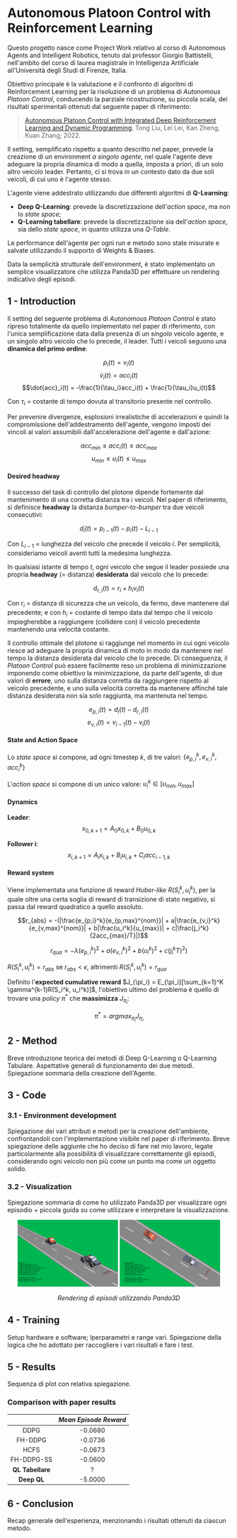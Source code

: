 # Autonomous Platoon Control with Reinforcement Learning

Questo progetto nasce come Project Work relativo al corso di Autonomous Agents and Intelligent Robotics, tenuto dal professor Giorgio Battistelli, nell'ambito del corso di laurea magistrale in Intelligenza Artificiale all'Università degli Studi di Firenze, Italia.

Obiettivo principale è la valutazione e il confronto di algoritmi di Reinforcement Learning per la risoluzione di un problema di *Autonomous Platoon Control*, conducendo la parziale ricostruzione, su piccola scala, dei risultati sperimentali ottenuti dal seguente paper di riferimento:

> [Autonomous Platoon Control with Integrated Deep Reinforcement Learning and Dynamic Programming](https://github.com/giovancombo/AutonomousPlatoonControl/blob/main/paper.pdf), Tong Liu, Lei Lei, Kan Zheng, Kuan Zhang; 2022.

Il setting, semplificato rispetto a quanto descritto nel paper, prevede la creazione di un environment *a singolo agente*, nel quale l'agente deve adeguare la propria dinamica di modo a quella, imposta a priori, di un solo altro veicolo leader. Pertanto, ci si trova in un contesto dato da due soli veicoli, di cui uno è l'agente stesso.

L'agente viene addestrato utilizzando due differenti algoritmi di **Q-Learning**:
- **Deep Q-Learning**: prevede la discretizzazione dell'*action space*, ma non lo *state space*;
- **Q-Learning tabellare**: prevede la discretizzazione sia dell'*action space*, sia dello *state space*, in quanto utilizza una *Q-Table*.

Le performance dell'agente per ogni run e metodo sono state misurate e salvate utilizzando il supporto di Weights & Biases.

Data la semplicità strutturale dell'environment, è stato implementato un semplice visualizzatore che utilizza Panda3D per effettuare un rendering indicativo degli episodi.


## 1 - Introduction

Il setting del seguente problema di *Autonomous Platoon Control* è stato ripreso totalmente da quello implementato nel paper di riferimento, con l'unica semplificazione data dalla presenza di un *singolo* veicolo agente, e un singolo altro veicolo che lo precede, il leader. Tutti i veicoli seguono una **dinamica del primo ordine**:

$$\dot{p}_i(t) = v_i(t)$$
$$\dot{v}_i(t) = acc_i(t)$$
$$\dot{acc}_i(t) = -\frac{1}{\tau_i}acc_i(t) + \frac{1}{\tau_i}u_i(t)$$

Con $\tau_i$ = costante di tempo dovuta al transitorio presente nel controllo.

Per prevenire divergenze, esplosioni irrealistiche di accelerazioni e quindi la compromissione dell'addestramento dell'agente, vengono imposti dei vincoli ai valori assumibili dall'accelerazione dell'agente e dall'azione:

$$acc_{min} \leq acc_i(t) \leq acc_{max}$$
$$u_{min} \leq u_i(t) \leq u_{max}$$

#### Desired headway

Il successo del task di controllo del plotone dipende fortemente dal mantenimento di una corretta distanza tra i veicoli. Nel paper di riferimento, si definisce **headway** la distanza *bumper-to-bumper* tra due veicoli consecutivi:

$$d_i(t) = p_{i-1}(t) - p_i(t) - L_{i-1}$$

Con $L_{i-1}$ = lunghezza del veicolo che precede il veicolo $i$. Per semplicità, consideriamo veicoli aventi tutti la medesima lunghezza.

In qualsiasi istante di tempo $t$, ogni veicolo che segue il leader possiede una propria **headway** (= distanza) **desiderata** dal veicolo che lo precede:

$$d_{r,i}(t) = r_i + h_iv_i(t)$$

Con $r_i$ = distanza di sicurezza che un veicolo, da fermo, deve mantenere dal precedente; e con $h_i$ = costante di tempo data dal tempo che il veicolo impiegherebbe a raggiungere (collidere con) il veicolo precedente mantenendo una velocità costante.

Il controllo ottimale del plotone si raggiunge nel momento in cui ogni veicolo riesce ad adeguare la propria dinamica di moto in modo da mantenere nel tempo la distanza desiderata dal veicolo che lo precede. Di conseguenza, il *Platoon Control* può essere facilmente reso un problema di minimizzazione imponendo come obiettivo la minimizzazione, da parte dell'agente, di due valori di **errore**, uno sulla distanza corretta da raggiungere rispetto al veicolo precedente, e uno sulla velocità corretta da mantenere affinché tale distanza desiderata non sia solo raggiunta, ma mantenuta nel tempo.

$$e_{p,i}(t) = d_i(t) - d_{r,i}(t)$$
$$e_{v,i}(t) = v_{i-1}(t) - v_i(t)$$

#### State and Action Space

Lo *state space* si compone, ad ogni timestep $k$, di tre valori: $`\{e_{p,i}^k, e_{v,i}^k, acc_i^k\}`$

L'*action space* si compone di un unico valore: $u_i^k \in [u_{min}, u_{max}]$

#### Dynamics

**Leader**: $$x_{0, k+1} = A_0x_{0,k} + B_0u_{0,k}$$

**Follower i**: $$x_{i, k+1} = A_ix_{i,k} + B_iu_{i,k} + C_iacc_{i-1,k}$$

#### Reward system

Viene implementata una funzione di reward *Huber-like* $R(S_i^k, u_i^k)$, per la quale oltre una certa soglia di reward di transizione di stato negativo, si passa dal reward quadratico a quello assoluto.

$$r_{abs} = -(|\frac{e_{p,i}^k}{e_{p,max}^{nom}}| + a|\frac{e_{v,i}^k}{e_{v,max}^{nom}}| + b|\frac{u_i^k}{u_{max}}| + c|\frac{j_i^k}{2acc_{max}/T}|)$$

$$r_{qua} = -\lambda{(e_{p,i}^k)^2 + a(e_{v,i}^k)^2 + b(u_i^k)^2 + c(j_i^kT)^2)}$$

$R(S_i^k, u_i^k) = r_{abs}$ se $r_{abs} < \epsilon$, altrimenti $R(S_i^k, u_i^k) = r_{qua}$

Definito l'**expected cumulative reward** $J_{\pi_i} = E_{\pi_i}[\sum_{k=1}^K \gamma^{k-1}R(S_i^k, u_i^k)]$, l'obiettivo ultimo del problema è quello di trovare una *policy* $\pi^*$ che **massimizza** $J_{\pi_i}$:

$$\pi^* = argmax_{\pi_i}J_{\pi_i}$$

## 2 - Method
Breve introduzione teorica dei metodi di Deep Q-Learning o Q-Learning Tabulare. Aspettative generali di funzionamento dei due metodi.
Spiegazione sommaria della creazione dell'Agente.

## 3 - Code

### 3.1 - Environment development
Spiegazione dei vari attributi e metodi per la creazione dell'ambiente, confrontandoli con l'implementazione visibile nel paper di riferimento.
Breve spiegazione delle aggiunte che ho deciso di fare nel mio lavoro, legate particolarmente alla possibilità di visualizzare correttamente gli episodi, considerando ogni veicolo non più come un punto ma come un oggetto solido.

### 3.2 - Visualization
Spiegazione sommaria di come ho utilizzato Panda3D per visualizzare ogni episodio + piccola guida su come utilizzare e interpretare la visualizzazione.

<p float="left", align="center">
  <img src="https://github.com/giovancombo/AutonomousPlatoonControl/blob/main/images/panda2.png", width="45%" />
  <img src="https://github.com/giovancombo/AutonomousPlatoonControl/blob/main/images/panda3.png", width="45%" />
</p>

<p align="center"><i>Rendering di episodi utilizzando Panda3D</i></p>

## 4 - Training
Setup hardware e software; Iperparametri e range vari. Spiegazione della logica che ho adottato per raccogliere i vari risultati e fare i test.

## 5 - Results
Sequenza di plot con relativa spiegazione.

### Comparison with paper results

| |*Mean Episode Reward*|
|:-:|:-:|
|DDPG|-0.0680|
|FH-DDPG|-0.0736|
|HCFS|-0.0673|
|FH-DDPG-SS|-0.0600|
|**QL Tabellare**|?|
|**Deep QL**|-5.0000|

## 6 - Conclusion
Recap generale dell'esperienza, menzionando i risultati ottenuti da ciascun metodo.
